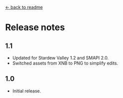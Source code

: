 ﻿[← back to readme](README.md)

# Release notes
## 1.1
* Updated for Stardew Valley 1.2 and SMAPI 2.0.
* Switched assets from XNB to PNG to simplify edits.

## 1.0
* Initial release.
